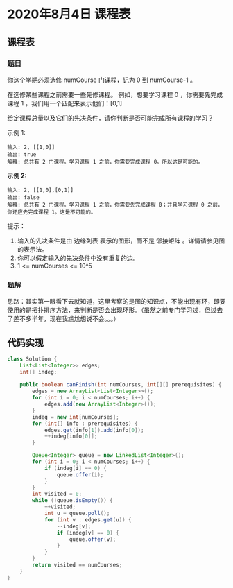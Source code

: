# 2020年8月4日 课程表

## 课程表

### 题目

你这个学期必须选修 numCourse 门课程，记为 0 到 numCourse-1 。

在选修某些课程之前需要一些先修课程。 例如，想要学习课程 0 ，你需要先完成课程 1 ，我们用一个匹配来表示他们：[0,1]

给定课程总量以及它们的先决条件，请你判断是否可能完成所有课程的学习？

示例 1:

```
输入: 2, [[1,0]] 
输出: true
解释: 总共有 2 门课程。学习课程 1 之前，你需要完成课程 0。所以这是可能的。
```

**示例 2:**

```
输入: 2, [[1,0],[0,1]]
输出: false
解释: 总共有 2 门课程。学习课程 1 之前，你需要先完成​课程 0；并且学习课程 0 之前，你还应先完成课程 1。这是不可能的。
```

提示：

1. 输入的先决条件是由 边缘列表 表示的图形，而不是 邻接矩阵 。详情请参见图的表示法。
2. 你可以假定输入的先决条件中没有重复的边。
3. 1 <= numCourses <= 10^5

### 题解

思路：其实第一眼看下去就知道，这里考察的是图的知识点，不能出现有环，即要使用的是拓扑排序方法，来判断是否会出现环形。（虽然之前专门学习过，但过去了差不多半年，现在我尴尬想说不会。。。）

## 代码实现

```java
class Solution {
    List<List<Integer>> edges;
    int[] indeg;
    
    public boolean canFinish(int numCourses, int[][] prerequisites) {
        edges = new ArrayList<List<Integer>>();
        for (int i = 0; i < numCourses; i++) {
            edges.add(new ArrayList<Integer>());
        }
        indeg = new int[numCourses];
        for (int[] info : prerequisites) {
            edges.get(info[1]).add(info[0]);
            ++indeg[info[0]];
        }

        Queue<Integer> queue = new LinkedList<Integer>();
        for (int i = 0; i < numCourses; i++) {
            if (indeg[i] == 0) {
                queue.offer(i);
            }
        }
        int visited = 0;
        while (!queue.isEmpty()) {
            ++visited;
            int u = queue.poll();
            for (int v : edges.get(u)) {
                --indeg[v];
                if (indeg[v] == 0) {
                    queue.offer(v);
                }
            }
        }
        return visited == numCourses;
    }
}
```

